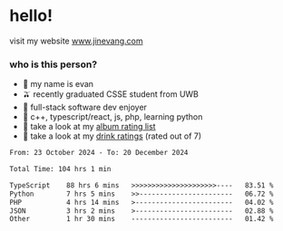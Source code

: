 # hello!

visit my website www.jinevang.com

### who is this person?
- 🦦 my name is evan                                                                  
- 🫒 recently graduated CSSE student from UWB
- 🥕 full-stack software dev enjoyer
- 🍚 c++, typescript/react, js, php, learning python
- 🎹 take a look at my [album rating list](https://bit.ly/albumratings)
- 🧋 take a look at my [drink ratings](https://bit.ly/drinkratings) (rated out of 7)

<!---
jinevang/jinevang is a ✨ special ✨ repository because its `README.md` (this file) appears on your GitHub profile.
You can click the Preview link to take a look at your changes.
--->
<!--START_SECTION:waka-->

```txt
From: 23 October 2024 - To: 20 December 2024

Total Time: 104 hrs 1 min

TypeScript    88 hrs 6 mins   >>>>>>>>>>>>>>>>>>>>>----   83.51 %
Python        7 hrs 5 mins    >>-----------------------   06.72 %
PHP           4 hrs 14 mins   >------------------------   04.02 %
JSON          3 hrs 2 mins    >------------------------   02.88 %
Other         1 hr 30 mins    -------------------------   01.42 %
```

<!--END_SECTION:waka-->
